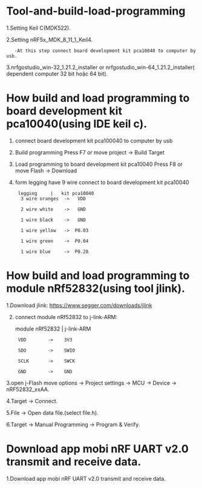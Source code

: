 # Tool-and-build-load-programming
1.Setting Keil C(MDK522).

2.Setting nRF5x_MDK_8_11_1_Keil4.

	   -At this step connect board development kit pca10040 to computer by usb.
	   
3.nrfgostudio_win-32_1.21.2_installer or nrfgostudio_win-64_1.21.2_installer( dependent computer  32 bit hoặc 64 bit).

# How build and load programming to board development kit pca10040(using IDE keil c).
1. connect board development kit pca100040 to computer by usb 

2. Build programming Press F7 or move project -> Build Target

3. Load programming to  board development kit pca10040 Press F8 or move Flash -> Download

4. form legging have 9 wire connect to board development kit pca10040 

		legging  	|  	kit pca10040 
	     3 wire oranges  ->   VDD
	
	     2 wire white    ->   GND
	  
	     1 wire black    ->   GND
	  
	     1 wire yellow   ->  P0.03
	  
	     1 wire green    ->  P0.04
	  
	     1 wire blue     ->  P0.28
	  

# How build and load programming to module nRf52832(using tool jlink).
1.Download jlink: https://www.segger.com/downloads/jlink

2. connect module nRf52832 to j-link-ARM:

   module nRf52832  |   j-link-ARM
   
	    VDD        ->    3V3
		
	    SDO        ->    SWIO
		
	    SCLK       ->    SWCK
		
	    GND        ->    GND
		

3.open j-Flash move options -> Project settings -> MCU -> Device -> nRF52832_xxAA.

4.Target -> Connect.

5.File -> Open data file.(select file.h).

6.Target -> Manual Programming -> Program & Verify.

# Download app mobi nRF UART v2.0 transmit and receive data.
1.Download app mobi nRF UART v2.0 transmit and receive data.
